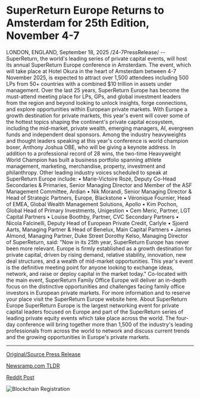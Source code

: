 # SuperReturn Europe Returns to Amsterdam for 25th Edition, November 4-7

LONDON, ENGLAND, September 18, 2025 /24-7PressRelease/ -- SuperReturn, the world's leading series of private capital events, will host its annual SuperReturn Europe conference in Amsterdam. The event, which will take place at Hotel Okura in the heart of Amsterdam between 4-7 November 2025, is expected to attract over 1,500 attendees including 500 LPs from 50+ countries with a combined $10 trillion in assets under management.  Over the last 25 years, SuperReturn Europe has become the must-attend meeting place for LPs, GPs, and global investment leaders from the region and beyond looking to unlock insights, forge connections, and explore opportunities within European private markets. With Europe a growth destination for private markets, this year's event will cover some of the hottest topics shaping the continent's private capital ecosystem, including the mid-market, private wealth, emerging managers, AI, evergreen funds and independent deal sponsors.   Among the industry heavyweights and thought leaders speaking at this year's conference is world champion boxer, Anthony Joshua OBE, who will be giving a keynote address. In addition to a professional record of 28 wins, the two-time Heavyweight World Champion has built a business portfolio spanning athlete management, marketing, merchandise, property, investment and philanthropy.  Other leading industry voices scheduled to speak at SuperReturn Europe include: • Marie-Victoire Rozé, Deputy Co-Head Secondaries & Primaries, Senior Managing Director and Member of the ASF Management Committee, Ardian • Nik Morandi, Senior Managing Director & Head of Strategic Partners, Europe, Blackstone • Véronique Fournier, Head of EMEA, Global Wealth Management Solutions, Apollo • Kim Pochon, Global Head of Primary Investments, Unigestion • Cem Meric, Partner, LGT Capital Partners • Louise Boothby, Partner, CVC Secondary Partners • Nicola Falcinelli, Deputy Head of European Private Credit, Carlyle • Sjoerd Aarts, Managing Partner & Head of Benelux, Main Capital Partners • James Almond, Managing Partner, Duke Street  Dorothy Kelso, Managing Director of SuperReturn, said: "Now in its 25th year, SuperReturn Europe has never been more relevant. Europe is firmly established as a growth destination for private capital, driven by rising demand, relative stability, innovation, new deal structures, and a wealth of mid-market opportunities. This year's event is the definitive meeting point for anyone looking to exchange ideas, network, and raise or deploy capital in the market today."  Co-located with the main event, SuperReturn Family Office Europe will deliver an in-depth focus on the distinctive opportunities and challenges facing family office investors in European private markets.  For more information and to reserve your place visit the SuperReturn Europe website here.  About SuperReturn Europe SuperReturn Europe is the largest networking event for private capital leaders focused on Europe and part of the SuperReturn series of leading private equity events which take place across the world.   The four-day conference will bring together more than 1,500 of the industry's leading professionals from across the world to network and discuss current trends and the growing opportunities in Europe's private markets. 

---

[Original/Source Press Release](https://www.24-7pressrelease.com/press-release/526891/superreturn-europe-returns-to-amsterdam-for-25th-edition-november-4-7)
                    

[Newsramp.com TLDR](https://newsramp.com/curated-news/superreturn-europe-2025-10t-private-capital-leaders-gather-in-amsterdam/ef26544b94e37c15d621495492d2701c) 

 



[Reddit Post](https://www.reddit.com/r/BlockchainWeb3New/comments/1nk1ug9/superreturn_europe_2025_10t_private_capital/) 



![Blockchain Registration](https://cdn.newsramp.app/24-7PressRelease/qrcode/259/18/xenowHwa.webp)